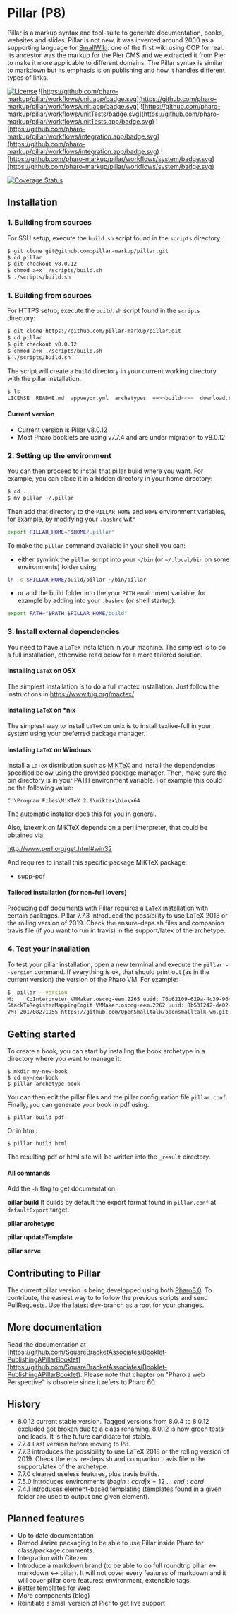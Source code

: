 # Pillar (P8)

Pillar is a markup syntax and tool-suite to generate documentation, books, websites and slides. Pillar is not new, it was invented around 2000 as a supporting language for [SmallWiki](https://www.slideshare.net/esug/smallwiki-smalltalk-wiki-towards-cms): one of the first wiki using OOP for real. Its ancestor was the markup for the Pier CMS and we extracted it from Pier to make it more applicable to different domains. The Pillar syntax is similar to markdown but its emphasis is on publishing and how it handles different types of links.

[![License](https://img.shields.io/badge/license-MIT-blue.svg)](https://img.shields.io/badge/license-MIT-blue.svg)
![https://github.com/pharo-markup/pillar/workflows/unit.app/badge.svg](https://github.com/pharo-markup/pillar/workflows/unit.app/badge.svg)
![https://github.com/pharo-markup/pillar/workflows/unitTests/badge.svg](https://github.com/pharo-markup/pillar/workflows/unitTests.app/badge.svg)
![https://github.com/pharo-markup/pillar/workflows/integration.app/badge.svg](https://github.com/pharo-markup/pillar/workflows/integration.app/badge.svg)
![https://github.com/pharo-markup/pillar/workflows/system/badge.svg](https://github.com/pharo-markup/pillar/workflows/system/badge.svg)

[![Coverage Status](https://coveralls.io/repos/github/pharo-containers/Containers-RunArray/badge.svg?branch=master)](https://coveralls.io/github/pharo-markup/pillar/?branch=dev-8)

## Installation

### 1. Building from sources
For SSH setup, execute the `build.sh` script found in the `scripts` directory:

```bash
$ git clone git@github.com:pillar-markup/pillar.git
$ cd pillar
$ git checkout v8.0.12
$ chmod a+x ./scripts/build.sh
$ ./scripts/build.sh
```

### 1. Building from sources
For HTTPS setup, execute the `build.sh` script found in the `scripts` directory:

```bash
$ git clone https://github.com/pillar-markup/pillar.git
$ cd pillar
$ git checkout v8.0.12
$ chmod a+x ./scripts/build.sh
$ ./scripts/build.sh
```




The script will create a `build` directory in your current working directory with the pillar installation.

```bash
$ ls
LICENSE  README.md  appveyor.yml  archetypes  ==>>build<<==  download.sh  scripts  src
```


#### Current version

- Current version is Pillar v8.0.12
- Most Pharo booklets are using v7.7.4 and are under migration to v8.0.12



### 2. Setting up the environment

You can then proceed to install that pillar build where you want.
For example, you can place it in a hidden directory in your home directory:

```bash
$ cd ..
$ mv pillar ~/.pillar
```

Then add that directory to the `PILLAR_HOME` and `HOME` environment variables, for example, by modifying your `.bashrc` with

```bash
export PILLAR_HOME="$HOME/.pillar"
```

To make the `pillar` command available in your shell you can:
- either symlink the `pillar` script into your `~/bin` (or `~/.local/bin` on some environments) folder using:
```bash
ln -s $PILLAR_HOME/build/pillar ~/bin/pillar
```
- or add the build folder into the your `PATH` envirnment variable, for example by adding into your `.bashrc` (or shell startup):
```bash
export PATH="$PATH:$PILLAR_HOME/build"
```

### 3. Install external dependencies

You need to have a `LaTeX` installation in your machine. The simplest is to do a full installation, otherwise read below for a more tailored solution.

#### Installing `LaTeX` on OSX

The simplest installation is to do a full mactex installation. Just follow the instructions in https://www.tug.org/mactex/

#### Installing `LaTeX` on *nix

The simplest way to install `LaTeX` on unix is to install texlive-full in your system using your preferred package manager.

#### Installing `LaTeX` on Windows

Install a `LaTeX` distribution such as [MiKTeX](https://miktex.org/) and install the dependencies specified below using the provided package manager. Then, make sure the bin directory is in your PATH environment variable. For example this could be the following value:

```
C:\Program Files\MiKTeX 2.9\miktex\bin\x64
```

The automatic installer does this for you in general.

Also, latexmk on MiKTeX depends on a perl interpreter, that could be obtained via:

http://www.perl.org/get.html#win32

And requires to install this specific package MiKTeX package:
- supp-pdf

#### Tailored installation (for non-full lovers)
Producing pdf documents with Pillar requires a `LaTeX` installation with certain packages.
Pillar 7.7.3 introduced the possibility to use LaTeX 2018 or the rolling version of 2019.
Check the ensure-deps.sh files and companion travis file (if you want to run in travis) in the support/latex of the archetype.


### 4. Test your installation

To test your pillar installation, open a new terminal and execute the `pillar --version` command.
If everything is ok, that should print out (as in the current version) the version of the Pharo VM.
For example:

```bash
$  pillar --version
M:    CoInterpreter VMMaker.oscog-eem.2265 uuid: 76b62109-629a-4c39-9641-67b53321df9a Aug 27 2017
StackToRegisterMappingCogit VMMaker.oscog-eem.2262 uuid: 8b531242-de02-48aa-b418-8d2dde0bec6c Aug 27 2017
VM: 201708271955 https://github.com/OpenSmalltalk/opensmalltalk-vm.git $ Date: Sun Aug 27 21:55:26 2017 +0200 $ Plugins: 201708271955 https://github.com/OpenSmalltalk/opensmalltalk-vm.git $
```

## Getting started

To create a book, you can start by installing the book archetype in a directory where you want to manage it:

```
$ mkdir my-new-book
$ cd my-new-book
$ pillar archetype book
```

You can then edit the pillar files and the pillar configuration file `pillar.conf`.
Finally, you can generate your book in pdf using.

```
$ pillar build pdf
```

Or in html:

```
$ pillar build html
```

The resulting pdf or html site will be written into the `_result` directory.

#### All commands

Add the `-h` flag to get documentation.

**pillar build**
It builds by default the export format found in `pillar.conf` at `defaultExport` target.

**pillar archetype**

**pillar updateTemplate**

**pillar serve**

## Contributing to Pillar
The current pillar version is being developped using both [Pharo8.0](www.pharo.org).
To contribute, the easiest way to to follow the previous scripts and send PullRequests.
Use the latest dev-branch as a root for your changes.

## More documentation

Read the documentation at [https://github.com/SquareBracketAssociates/Booklet-PublishingAPillarBooklet](https://github.com/SquareBracketAssociates/Booklet-PublishingAPillarBooklet).
Please note that chapter on "Pharo a web Perspective" is obsolete since it refers to Pharo 60.

## History
- 8.0.12 current stable version. Tagged versions from 8.0.4 to 8.0.12 excluded got broken due to a class renaming. 8.0.12 is now green tests and loads. It is the future candidate for stable.
- 7.7.4 Last version before moving to P8.
- 7.7.3 introduces the possibility to use LaTeX 2018 or the rolling version of 2019. Check the ensure-deps.sh and companion travis file in the support/latex of the archetype.
- 7.7.0 cleaned useless features, plus travis builds.
- 7.5.0 introduces environments (${begin:card|x=12}$ ... ${end:card}$
- 7.4.1 introduces element-based templating (templates found in a given folder are used to output one given element).

## Planned features
- Up to date documentation
- Remodularize packaging to be able to use Pillar inside Pharo for class/package comments.
- Integration with Citezen
- Introduce a markdown brand (to be able to do full roundtrip pillar <-> markdown <-> pillar). It will not cover every features of markdown and it will cover pillar core features: environment, extensible tags.
- Better templates for Web
- More components (blog)
- Reinitiate a small version of Pier to get live support

